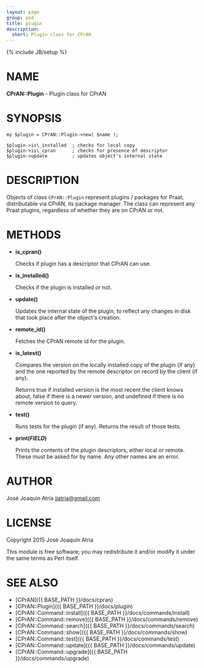 ```yaml
---
layout: page
group: pod
title: plugin
description:
  short: Plugin class for CPrAN
---
```

{% include JB/setup %}

# NAME

**CPrAN::Plugin** - Plugin class for CPrAN

# SYNOPSIS

    my $plugin = CPrAN::Plugin->new( $name );

    $plugin->is\_installed  ; checks for local copy
    $plugin->is\_cpran      ; checks for presence of descriptor
    $plugin->update         ; updates object's internal state

# DESCRIPTION

Objects of class `CPrAN::Plugin` represent plugins / packages for Praat,
distributable via CPrAN, its package manager. The class can represent any Praat
plugins, regardless of whether they are on CPrAN or not.

# METHODS

- **is\_cpran()**

    Checks if plugin has a descriptor that CPrAN can use.

- **is\_installed()**

    Checks if the plugin is installed or not.

- **update()**

    Updates the internal state of the plugin, to reflect any changes in disk that
    took place after the object's creation.

- **remote\_id()**

    Fetches the CPrAN remote id for the plugin.

- **is\_latest()**

    Compares the version on the locally installed copy of the plugin (if any) and
    the one reported by the remote descriptor on record by the client (if any).

    Returns true if installed version is the most recent the client knows about,
    false if there is a newer version, and undefined if there is no remote version
    to query.

- **test()**

    Runs tests for the plugin (if any). Returns the result of those tests.

- **print(_FIELD_)**

    Prints the contents of the plugin descriptors, either local or remote. These
    must be asked for by name. Any other names are an error.

# AUTHOR

José Joaquín Atria <jjatria@gmail.com>

# LICENSE

Copyright 2015 José Joaquín Atria

This module is free software; you may redistribute it and/or modify it under
the same terms as Perl itself.

# SEE ALSO

* [CPrAN]({{ BASE_PATH }}/docs/cpran)
* [CPrAN::Plugin]({{ BASE_PATH }}/docs/plugin)
* [CPrAN::Command::install]({{ BASE_PATH }}/docs/commands/install)
* [CPrAN::Command::remove]({{ BASE_PATH }}/docs/commands/remove)
* [CPrAN::Command::search]({{ BASE_PATH }}/docs/commands/search)
* [CPrAN::Command::show]({{ BASE_PATH }}/docs/commands/show)
* [CPrAN::Command::test]({{ BASE_PATH }}/docs/commands/test)
* [CPrAN::Command::update]({{ BASE_PATH }}/docs/commands/update)
* [CPrAN::Command::upgrade]({{ BASE_PATH }}/docs/commands/upgrade)
